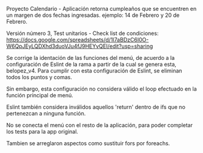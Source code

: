 Proyecto Calendario - Aplicación retorna cumpleaños que se encuentren en un margen de dos fechas ingresadas. ejemplo: 14 de Febrero y 20 de Febrero.

Versión número 3, Test unitarios - Check list de condiciones: https://docs.google.com/spreadsheets/d/1I7aBDzC6I0O-W6QpJEyLQDXhd3duoVJu4fJ9HEYvQEI/edit?usp=sharing

Se corrige la identación de las funciones del menú, de acuerdo a la configuración de Eslint de la rama a partir de la cual se genera esta, belopez_v4. Para cumplir con esta configuración de Eslint, se eliminan todos los puntos y comas.

Sin embargo, esta configuración no considera válido el loop efectuado en la función principal de menú.

Eslint también considera inválidos aquellos 'return' dentro de ifs que no pertenezcan a ninguna función.

No se conecta el menú con el resto de la aplicación, para poder completar los tests para la app original.

Tambien se arreglaron aspectos como sustituir fors por foreachs.

